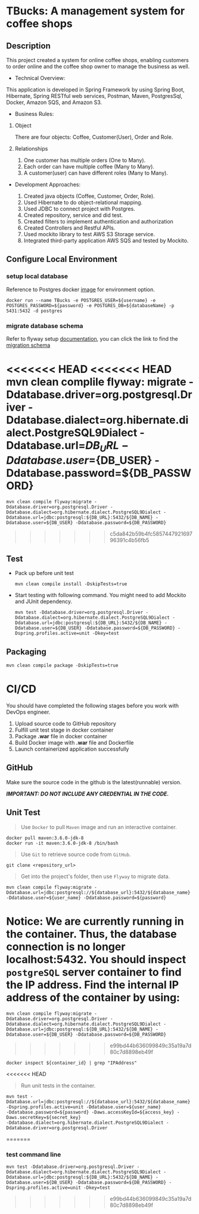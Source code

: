 # TBucks: A management system for coffee shops

## Description
This project created a system for online coffee shops, enabling customers to order online
and the coffee shop owner to manage the business as well.

* Technical Overview:

This application is developed in Spring Framework by using Spring Boot, Hibernate, Spring RESTful web services, Postman, Maven, PostgresSql, Docker, Amazon SQS, and Amazon S3.

* Business Rules:

1. Object
    
    There are four objects: Coffee, Customer(User), Order and Role. 

1. Relationships
    
    1. One customer has multiple orders (One to Many).
    2. Each order can have multiple coffee (Many to Many).
    3. A customer(user) can have different roles (Many to Many).

* Development Approaches:

    1. Created java objects (Coffee, Customer, Order, Role).
    2. Used Hibernate to do object-relational mapping.
    3. Used JDBC to connect project with Postgres.
    4. Created repository, service and did test.
    5. Created filters to implement authentication and authorization
    6. Created Controllers and Restful APIs.
    7. Used mockito library to test AWS S3 Storage service.
    8. Integrated third-party application AWS SQS and tested by Mockito.


## Configure Local Environment
### setup local database
Reference to Postgres docker [image](https://hub.docker.com/_/postgres) for environment option.
```
docker run --name TBucks -e POSTGRES_USER=${username} -e POSTGRES_PASSWORD=${password} -e POSTGRES_DB=${databaseName} -p 5431:5432 -d postgres
```
### migrate database schema
Refer to flyway setup [documentation](https://flywaydb.org/documentation/), you can click the link to find the [migration schema](mvc/src/main/resources/db/migration)

<<<<<<< HEAD
<<<<<<< HEAD
    mvn clean complile flyway: migrate -Ddatabase.driver=org.postgresql.Driver -Ddatabase.dialect=org.hibernate.dialect.PostgreSQL9Dialect -Ddatabase.url=${DB_URL} -Ddatabase.user=${DB_USER} -Ddatabase.password=${DB_PASSWORD}
=======
    mvn clean compile flyway:migrate -Ddatabase.driver=org.postgresql.Driver -Ddatabase.dialect=org.hibernate.dialect.PostgreSQL9Dialect -Ddatabase.url=jdbc:postgresql:${DB_URL}:5432/${DB_NAME} -Ddatabase.user=${DB_USER} -Ddatabase.password=${DB_PASSWORD}
>>>>>>> c5da842b59b4fc585744792169796391c4b56fb5
    
    
## Test

- Pack up before unit test
    ```
    mvn clean compile install -DskipTests=true
    ```
- Start testing with following command. You might need to add Mockito and JUnit dependency.
    ```
    mvn test -Ddatabase.driver=org.postgresql.Driver -Ddatabase.dialect=org.hibernate.dialect.PostgreSQL9Dialect -Ddatabase.url=jdbc:postgresql:${DB_URL}:5432/${DB_NAME} -Ddatabase.user=${DB_USER} -Ddatabase.password=${DB_PASSWORD} -Dspring.profiles.active=unit -Dkey=test
    ```

## Packaging
```
mvn clean compile package -DskipTests=true
```

# CI/CD

You should have completed the following stages before you work with DevOps engineer.

  1. Upload source code to GitHub repository
  2. Fulfill unit test stage in docker container
  3. Package **.war** file in docker container
  4. Build Docker image with **.war** file and Dockerfile
  5. Launch containerized application successfully

## GitHub

Make sure the source code in the github is the latest(runnable) version.   

***IMPORTANT: DO NOT INCLUDE ANY CREDENTIAL IN THE CODE.***

## Unit Test
>Use `Docker` to pull `Maven` image and run an interactive container.
>
    docker pull maven:3.6.0-jdk-8
    docker run -it maven:3.6.0-jdk-8 /bin/bash

>Use `Git` to retrieve source code from `GitHub`.
>
    git clone <repository_url>
    
>Get into the project's folder, then use `Flyway` to migrate data.
>
    mvn clean compile flyway:migrate -Ddatabase.url=jdbc:postgresql://${database_url}:5432/${database_name} 
    -Ddatabase.user=${user_name} -Ddatabase.password=${password}
    
Notice: We are currently running in the container. Thus, the database connection is no longer localhost:5432.
You should inspect `postgreSQL` server container to find the IP address. Find the internal IP address of the container by using:
=======
    mvn clean compile flyway:migrate -Ddatabase.driver=org.postgresql.Driver -Ddatabase.dialect=org.hibernate.dialect.PostgreSQL9Dialect -Ddatabase.url=jdbc:postgresql:${DB_URL}:5432/${DB_NAME} -Ddatabase.user=${DB_USER} -Ddatabase.password=${DB_PASSWORD}
>>>>>>> e99bd44b636099849c35a19a7d80c7d8898eb49f
    
    docker inspect ${container_id} | grep "IPAddress"
    
<<<<<<< HEAD
>Run unit tests in the container.
>
    mvn test -Ddatabase.url=jdbc:postgresql://${database_url}:5432/${database_name} -Dspring.profiles.active=unit -Ddatabase.user=${user_name} 
    -Ddatabase.password=${password} -Daws.accessKeyId=${access_key} -Daws.secretKey=${secret_key} 
    -Ddatabase.dialect=org.hibernate.dialect.PostgreSQL9Dialect -Ddatabase.driver=org.postgresql.Driver
=======
### test command line
    mvn test -Ddatabase.driver=org.postgresql.Driver -Ddatabase.dialect=org.hibernate.dialect.PostgreSQL9Dialect -Ddatabase.url=jdbc:postgresql:${DB_URL}:5432/${DB_NAME} -Ddatabase.user=${DB_USER} -Ddatabase.password=${DB_PASSWORD} -Dspring.profiles.active=unit -Dkey=test
>>>>>>> e99bd44b636099849c35a19a7d80c7d8898eb49f
